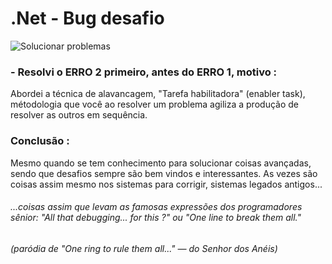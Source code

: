 # .Net - Bug desafio 
![Solucionar problemas](WebAPI_Bug/assets/solucionar.png)

### - Resolvi o ERRO 2 primeiro, antes do ERRO 1, motivo :
Abordei a técnica de alavancagem, "Tarefa habilitadora" (enabler task), métodologia que você ao resolver um problema agiliza a produção de resolver as outros em sequência.

### Conclusão :
Mesmo quando se tem conhecimento para solucionar coisas avançadas, sendo que desafios sempre são bem vindos e interessantes. As vezes são coisas assim mesmo nos sistemas para corrigir, sistemas legados antigos...<br>
###### ...coisas assim que levam as famosas expressões dos programadores sênior: "All that debugging... for this ?" ou "One line to break them all."
###### (paródia de "One ring to rule them all..." — do Senhor dos Anéis)
